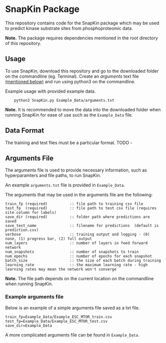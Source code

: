# SnapKin Package

This repository contains code for the SnapKin package which may be used to predict kinase substrate sites from phosphoproteomic data.

**Note.** The package requires dependencies mentioned in the root directory of this repository.

## Usage 

To use SnapKin, download this repository and go to the downloaded folder on the commandline (eg. Terminal).
Create an *arguments* text file [(mentioned below)](#Arguments-File) and run using python3 on the commandline.

Example usage with provided example data.

        python3 SnapKin.py Example_Data/arguments.txt

**Note.** It is recommended to move the data into the downloaded folder when running SnapKin for ease of use such as the `Example_Data` file.

## Data Format 

The training and test files must be a particular format. 
TODO - 

## Arguments File

The arguments file is used to provide necessary information, such as hyperparamters and file paths, to run SnapKin. 

An example `arguments.txt` file is provided in `Example_Data`. 

The arguments that may be used in the arguments file are the following:

    train_fp (required)          :: file path to training csv file
    test_fp  (required)          :: file path to test csv file (requires site column for labels)
    save_dir (required)          :: folder path where predictions are saved 
    save_test_name               :: filename for predictions  (default is prediction.csv)
    verbose                      :: training output and logging - (0) none, (1) progress bar, (2) full output 
    num_layers                   :: number of layers in feed forward network 
    num_snapshots                :: number of snapshots to train 
    num_epochs                   :: number of epochs for each snapshot 
    batch_size                   :: the size of each batch during training 
    learning_rate                :: the maximum learning rate - high learning rates may mean the network won't converge 

**Note.** The file path depends on the current location on the commandline when running SnapKin.

### Example arguments file 

Below is an example of a simple arguments file saved as a txt file. 

    train_fp=Example_Data/Example_ESC_MTOR_train.csv
    test_fp=Example_Data/Example_ESC_MTOR_test.csv
    save_dir=Example_Data

A more complicated arguments file can be found in `Example_Data`.